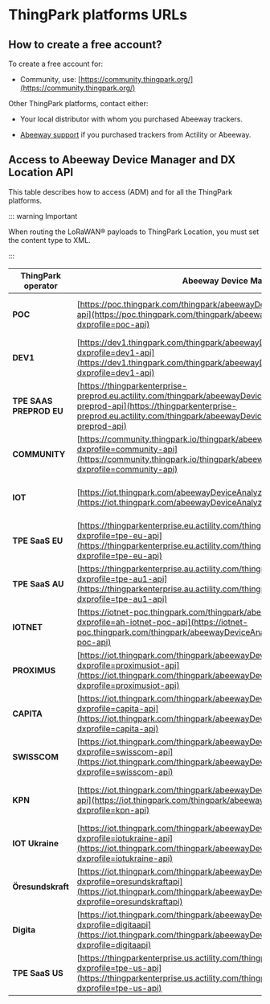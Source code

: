 # ThingPark platforms URLs

## How to create a free account?

To create a free account for:

*  Community, use: [https://community.thingpark.org/](https://community.thingpark.org/)<br/>


Other ThingPark platforms, contact either:

* Your local distributor with whom you purchased Abeeway trackers.<br/>

* [Abeeway support](https://thingpark.page.link/AbeewaySupport) if you purchased trackers from Actility or Abeeway.


## Access to Abeeway Device Manager  and DX Location API

This table describes how to access  (ADM) and  for all the ThingPark platforms.

::: warning Important

When routing the LoRaWAN® payloads to ThingPark Location, you must set the content type to XML.

:::

| ThingPark operator      | Abeeway Device Manager (ADM) | AS routing URL | AS Key (Tunnel Interface Authentication Key) | DX API Platform | DX API Prefix |
| ----------------------- | ---------------------------- | -------------- | ------ | --------------- | ------------- |
| **POC**                 | [https://poc.thingpark.com/thingpark/abeewayDeviceAnalyzer/index.php?dxprofile=poc-api](https://poc.thingpark.com/thingpark/abeewayDeviceaAnalyzer/index.php?dxprofile=poc-api) | [https://abeeway-dev1.thingpark.com:50537](https://abeeway-dev1.thingpark.com:50537) |  No | [https://dx-api-dev1.thingpark.com/getstarted/#/](https://dx-api-dev1.thingpark.com/getstarted/#/) | poc-api |
| **DEV1**                | [https://dev1.thingpark.com/thingpark/abeewayDeviceAnalyzer/index.php?dxprofile=dev1-api](https://dev1.thingpark.com/thingpark/abeewayDeviceAnalyzer/index.php?dxprofile=dev1-api) | [https://abeeway-eu-eco.thingpark.com:50536](https://abeeway-eu-eco.thingpark.com:50536) |  No | [https://dx-api.thingpark.io/getstarted/#/](https://dx-api.thingpark.io/getstarted/#/) |dev1-api |
| **TPE SAAS PREPROD EU** | [https://thingparkenterprise-preprod.eu.actility.com/thingpark/abeewayDeviceAnalyzer/index.php?dxprofile=tpe-eu-preprod-api](https://thingparkenterprise-preprod.eu.actility.com/thingpark/abeewayDeviceAnalyzer/index.php?dxprofile=tpe-eu-preprod-api) | [https://abeeway-dev1.thingpark.com:50539](https://abeeway-dev1.thingpark.com:50539) |  Ask your local distributor or contact [Abeeway Support](mailto:abeeway.support@actility.com) | [https://dx-api.thingpark.io/getstarted/#/](https://dx-api.thingpark.io/getstarted/#/)|tpe-eu-preprod-api|
| **COMMUNITY**           | [https://community.thingpark.io/thingpark/abeewayDeviceAnalyzer/index.php?dxprofile=community-api](https://community.thingpark.io/thingpark/abeewayDeviceAnalyzer/index.php?dxprofile=community-api) | [https://abeeway-eu-eco.thingpark.com:50540](https://abeeway-eu-eco.thingpark.com:50540) | e8959e26fd9bce52700605a9cfe74d53 | [https://dx-api.thingpark.io/getstarted/#/](https://dx-api.thingpark.io/getstarted/#/)|community-api|
| **IOT**                 | [https://iot.thingpark.com/abeewayDeviceAnalyzer/?dxprofile=iot-api](https://iot.thingpark.com/abeewayDeviceAnalyzer/?dxprofile=iot-api) | [http://abeeway-eu.thingpark.com:50536](http://abeeway-eu.thingpark.com:50536/) |  No | [https://dx-api.thingpark.com/getstarted/#/](https://dx-api.thingpark.com/getstarted/#/) | iot-api|
| **TPE SaaS EU**         | [https://thingparkenterprise.eu.actility.com/thingpark/abeewayDeviceAnalyzer/index.php?dxprofile=tpe-eu-api](https://thingparkenterprise.eu.actility.com/thingpark/abeewayDeviceAnalyzer/index.php?dxprofile=tpe-eu-api) | [https://abeeway-eu.thingpark.com:50540](https://abeeway-eu.thingpark.com:50540/) |  Ask your local distributor or contact [Abeeway Support](mailto:abeeway.support@actility.com) |[https://dx-api.thingpark.com/getstarted/#/](https://dx-api.thingpark.com/getstarted/#/) |tpe-eu-api|
| **TPE SaaS AU**         | [https://thingparkenterprise.au.actility.com/thingpark/abeewayDeviceAnalyzer/index.php?dxprofile=tpe-au1-api](https://thingparkenterprise.au.actility.com/thingpark/abeewayDeviceAnalyzer/index.php?dxprofile=tpe-au1-api) | [https://abeeway-au.thingpark.com:50537](https://abeeway-au.thingpark.com:50537/) |  Ask your local distributor or contact [Abeeway Support](mailto:abeeway.support@actility.com) |https://dx-api-au1.thingpark.com/getstarted/#/|tpe-au1-api|
| **IOTNET**              | [https://iotnet-poc.thingpark.com/thingpark/abeewayDeviceAnalyzer/index.php?dxprofile=ah-iotnet-poc-api](https://iotnet-poc.thingpark.com/thingpark/abeewayDeviceAnalyzer/index.php?dxprofile=ah-iotnet-poc-api) | [https://abeeway-dev1.thingpark.com:50538](https://abeeway-dev1.thingpark.com:50538/) |  No |[https://dx-api.thingpark.io/getstarted/#/](https://dx-api.thingpark.io/getstarted/#/) | ah-iotnet-poc-api|
| **PROXIMUS**            | [https://iot.thingpark.com/thingpark/abeewayDeviceAnalyzer/index.php?dxprofile=proximusiot-api](https://iot.thingpark.com/thingpark/abeewayDeviceAnalyzer/index.php?dxprofile=proximusiot-api) | [https://abeeway-eu.thingpark.com:50542](https://abeeway-eu.thingpark.com:50542/) |  No | [https://dx-api.thingpark.com/getstarted/#/](https://dx-api.thingpark.com/getstarted/#/) | proximusiot-api |
| **CAPITA**              | [https://iot.thingpark.com/thingpark/abeewayDeviceAnalyzer/index.php?dxprofile=capita-api](https://iot.thingpark.com/thingpark/abeewayDeviceAnalyzer/index.php?dxprofile=capita-api) | [http://abeeway-eu.thingpark.com:50544](http://abeeway-eu.thingpark.com:50544/) |  No |[https://dx-api.thingpark.com/getstarted/#/](https://dx-api.thingpark.com/getstarted/#/)| capita-api |
| **SWISSCOM**            | [https://iot.thingpark.com/thingpark/abeewayDeviceAnalyzer/index.php?dxprofile=swisscom-api](https://iot.thingpark.com/thingpark/abeewayDeviceAnalyzer/index.php?dxprofile=swisscom-api) | [https://abeeway-eu.thingpark.com:50543](https://abeeway-eu.thingpark.com:50543/) |  No | [https://dx-api.thingpark.com/getstarted/#/](https://dx-api.thingpark.com/getstarted/#/) | swisscom-api |
| **KPN**                 | [https://iot.thingpark.com/thingpark/abeewayDeviceAnalyzer/index.php?dxprofile=kpn-api](https://iot.thingpark.com/thingpark/abeewayDeviceAnalyzer/index.php?dxprofile=kpn-api) | [https://abeeway-eu.thingpark.com:55532](https://abeeway-eu.thingpark.com:55532/) |  Ask your local distributor or [Abeeway Support](mailto:abeeway.support@actility.com) | [https://dx-api.thingpark.com/getstarted/#/](https://dx-api.thingpark.com/getstarted/#/) | kpn-api |
| **IOT Ukraine**         | [https://iot.thingpark.com/thingpark/abeewayDeviceAnalyzer/index.php?dxprofile=iotukraine-api](https://iot.thingpark.com/thingpark/abeewayDeviceAnalyzer/index.php?dxprofile=iotukraine-api) | [http://abeeway-eu.thingpark.com:50536](http://abeeway-eu.thingpark.com:50536/) |  No |[https://dx-api.thingpark.com/getstarted/#/](https://dx-api.thingpark.com/getstarted/#/) | iotukraine-api |
| **Öresundskraft**       | [https://iot.thingpark.com/thingpark/abeewayDeviceAnalyzer/index.php?dxprofile=oresundskraftapi](https://iot.thingpark.com/thingpark/abeewayDeviceAnalyzer/index.php?dxprofile=oresundskraftapi) | [http://abeeway-eu.thingpark.com:50545](http://abeeway-eu.thingpark.com:50545/) |  No |[https://dx-api.thingpark.com/getstarted/#/](https://dx-api.thingpark.com/getstarted/#/)|oresundskraft-api|
| **Digita**              | [https://iot.thingpark.com/thingpark/abeewayDeviceAnalyzer/index.php?dxprofile=digitaapi](https://iot.thingpark.com/thingpark/abeewayDeviceAnalyzer/index.php?dxprofile=digitaapi) | [http://abeeway-eu.thingpark.com:50546](http://abeeway-eu.thingpark.com:50546/) |  No | [https://dx-api.thingpark.com/getstarted/#/](https://dx-api.thingpark.com/getstarted/#/) | digita-api|
| **TPE SaaS US**         | [https://thingparkenterprise.us.actility.com/thingpark/abeewayDeviceAnalyzer/index.php?dxprofile=tpe-us-api](https://thingparkenterprise.us.actility.com/thingpark/abeewayDeviceAnalyzer/index.php?dxprofile=tpe-us-api) | [https://abeeway-us.thingpark.com:50540](https://abeeway-us.thingpark.com:50540) |  89f099f1ac454f121a4aeab50a41ef54 | [https://dx-api-us.thingpark.com/getstarted/#/](https://dx-api-us.thingpark.com/getstarted/#/) | tpe-us-api|
